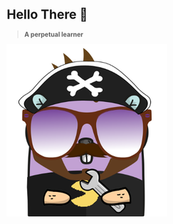# Hello There :wave:

>
> __A perpetual learner__
>

<img src="https://github.com/CalvoM/CalvoM/blob/master/8f8f603c310185020836b3b7f202f7bd17de3390.png"  width="360" title="When bored I gopherize" >
